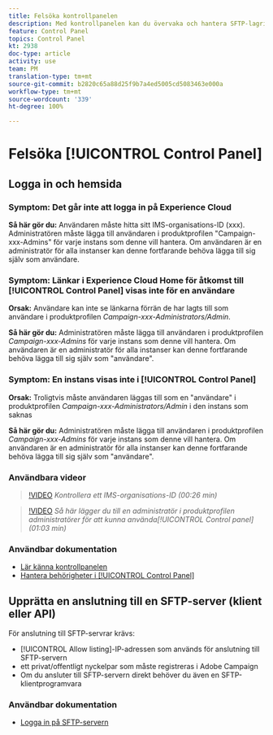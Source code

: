 ```yaml
---
title: Felsöka kontrollpanelen
description: Med kontrollpanelen kan du övervaka och hantera SFTP-lagringen per instans och tillåtslista IP-adresser.
feature: Control Panel
topics: Control Panel
kt: 2938
doc-type: article
activity: use
team: PM
translation-type: tm+mt
source-git-commit: b2820c65a88d25f9b7a4ed5005cd5083463e000a
workflow-type: tm+mt
source-wordcount: '339'
ht-degree: 100%

---
```



# Felsöka [!UICONTROL Control Panel]

## Logga in och hemsida

### Symptom: Det går inte att logga in på Experience Cloud

**Så här gör du:**
Användaren måste hitta sitt IMS-organisations-ID (xxx). Administratören måste lägga till användaren i produktprofilen &quot;Campaign-xxx-Admins&quot; för varje instans som denne vill hantera. Om användaren är en administratör för alla instanser kan denne fortfarande behöva lägga till sig själv som användare.

### Symptom: Länkar i Experience Cloud Home för åtkomst till [!UICONTROL Control Panel] visas inte för en användare

**Orsak:**
Användare kan inte se länkarna förrän de har lagts till som användare i produktprofilen _Campaign-xxx-Administrators/Admin_.

**Så här gör du:**
Administratören måste lägga till användaren i produktprofilen _Campaign-xxx-Admins_ för varje instans som denne vill hantera. Om användaren är en administratör för alla instanser kan denne fortfarande behöva lägga till sig själv som &quot;användare&quot;.

### Symptom: En instans visas inte i [!UICONTROL Control Panel]

**Orsak:**
Troligtvis måste användaren läggas till som en &quot;användare&quot; i produktprofilen _Campaign-xxx-Administrators/Admin_ i den instans som saknas

**Så här gör du:**
Administratören måste lägga till användaren i produktprofilen _Campaign-xxx-Admins_ för varje instans som denne vill hantera. Om användaren är en administratör för alla instanser kan denne fortfarande behöva lägga till sig själv som &quot;användare&quot;.

### Användbara videor

>[!VIDEO](https://video.tv.adobe.com/v/27183?quality=12)
*Kontrollera ett IMS-organisations-ID (00:26 min)*

>[!VIDEO](https://video.tv.adobe.com/v/27147?quality=12)
*Så här lägger du till en administratör i produktprofilen administratörer för att kunna använda[!UICONTROL Control panel] (01:03 min)*

### Användbar dokumentation

* [Lär känna kontrollpanelen](https://helpx.adobe.com/se/campaign/kb/control-panel-overview.html)
* [Hantera behörigheter i [!UICONTROL Control Panel]](https://helpx.adobe.com/se/campaign/kb/control-panel-access.html)

## Upprätta en anslutning till en SFTP-server (klient eller API)

För anslutning till SFTP-servrar krävs:

* [!UICONTROL Allow listing]-IP-adressen som används för anslutning till SFTP-servern
* ett privat/offentligt nyckelpar som måste registreras i Adobe Campaign
* Om du ansluter till SFTP-servern direkt behöver du även en SFTP-klientprogramvara

### Användbar dokumentation

* [Logga in på SFTP-servern](https://helpx.adobe.com/se/campaign/kb/control-panel-sftp.html#LoggingintoyourSFTPserver)

